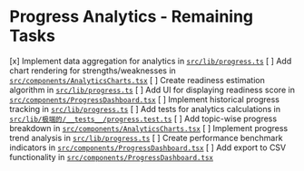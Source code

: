 # Progress Analytics - Remaining Tasks

[x] Implement data aggregation for analytics in [`src/lib/progress.ts`](src/lib/progress.ts)
[ ] Add chart rendering for strengths/weaknesses in [`src/components/AnalyticsCharts.tsx`](src/components/AnalyticsCharts.tsx)
[ ] Create readiness estimation algorithm in [`src/lib/progress.ts`](src/lib/progress.ts)
[ ] Add UI for displaying readiness score in [`src/components/ProgressDashboard.tsx`](src/components/ProgressDashboard.tsx)
[ ] Implement historical progress tracking in [`src/lib/progress.ts`](src/lib/progress.ts)
[ ] Add tests for analytics calculations in [`src/lib/极端的/__tests__/progress.test.ts`](src/lib/__tests__/progress.test.ts)
[ ] Add topic-wise progress breakdown in [`src/components/AnalyticsCharts.tsx`](src/components/AnalyticsCharts.tsx)
[ ] Implement progress trend analysis in [`src/lib/progress.ts`](src/lib/progress.ts)
[ ] Create performance benchmark indicators in [`src/components/ProgressDashboard.tsx`](src/components/ProgressDashboard.tsx)
[ ] Add export to CSV functionality in [`src/components/ProgressDashboard.tsx`](src/components/ProgressDashboard.tsx)